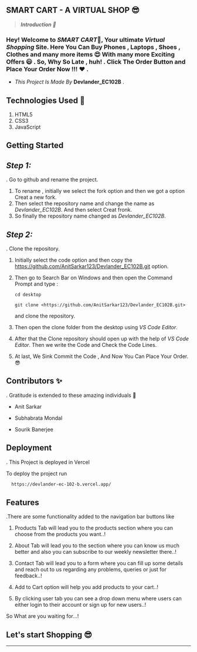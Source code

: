 <!-- ![alt text](logo.png) -->

## **SMART CART - A VIRTUAL SHOP 😎**

>***Introduction 📌***

### Hey! Welcome to ***SMART CART***🧡, Your ultimate *Virtual Shopping* Site. Here You Can Buy Phones , Laptops , Shoes , Clothes and many more items 😍 With many more Exciting Offers 😃 . So, Why So Late , huh! . Click The Order Button and Place Your Order Now !!! ❤️ .

- *This Project Is Made By* **Devlander_EC102B** .

## Technologies Used 🚀

1. HTML5
2. CSS3
3. JavaScript
<!-- 1. ![alt text](<html (1).png>)
2. ![alt text](css.jpeg)
3. ![alt text](javascript.jpg) -->

## **Getting Started**

## *Step 1:*
.  Go to github and rename the project.

1. To rename , initially we select the fork option and then we got a option Creat a new fork.
2. Then select the repository name and change the name as *Devlander_EC102B*. And then select Creat fronk.
3. So finally the repository name changed as *Devlander_EC102B*.

## *Step 2:*
. Clone the repository.

1. Initially select the code option and then copy the
https://github.com/AnitSarkar123/Devlander_EC102B.git
option.
2. Then go to Search Bar on Windows and then open the Command Prompt and type : 

       cd desktop
  
       git clone <https://github.com/AnitSarkar123/Devlander_EC102B.git>

   and clone the repository.

3. Then open the clone folder from the desktop using *VS Code Editor*.
4. After that the Clone repository should open up with the help of *VS Code Editor*. Then we write the Code and Check the Code Lines.

5. At last, We Sink Commit the Code , And Now You Can Place Your Order. 😎

<!-- ![alt text](banner.jpg) -->

## **Contributors** ✨

.  Gratitude is extended to these amazing individuals 💜

- Anit Sarkar

- Subhabrata Mondal

- Sourik Banerjee

## **Deployment**
. This Project is deployed in Vercel

To deploy the project run
```bash
  https://devlander-ec-102-b.vercel.app/
```

## **Features**

.There are some functionality added to the navigation bar buttons like

1. Products Tab will lead you to the products section where you can choose from the products you want..!

2. About Tab will lead you to the section where you can know us much better and also you can subscribe to our weekly newsletter there..!

3. Contact Tab will lead you to a form where you can fill up some details and reach out to us regarding any problems, queries or just for feedback..!

4. Add to Cart option will help you add products to your cart..!

5. By clicking user tab you can see a drop down menu where users can either login to their account or sign up for new users..!

So What are you waiting for...!
## Let's start Shopping 😎

---
